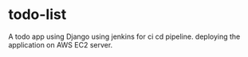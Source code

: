 # todo-list
A todo app using Django
using jenkins for ci cd pipeline. deploying the application on AWS EC2 server.
